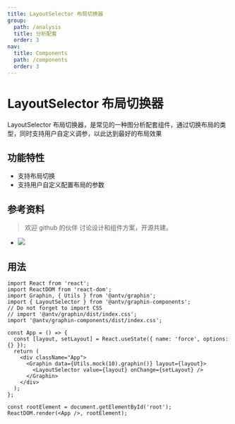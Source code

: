 ```yaml
---
title: LayoutSelector 布局切换器
group:
  path: /analysis
  title: 分析配套
  order: 3
nav:
  title: Components
  path: /components
  order: 3
---
```


# LayoutSelector 布局切换器

LayoutSelector 布局切换器，是常见的一种图分析配套组件，通过切换布局的类型，同时支持用户自定义调参，以此达到最好的布局效果

## 功能特性

- 支持布局切换
- 支持用户自定义配置布局的参数

## 参考资料

> 欢迎 github 的伙伴 讨论设计和组件方案，开源共建。

- ![](https://gw.alipayobjects.com/mdn/rms_402c1a/afts/img/A*cMRqTbym2dcAAAAAAAAAAAAAARQnAQ)

## 用法

```tsx | pure
import React from 'react';
import ReactDOM from 'react-dom';
import Graphin, { Utils } from '@antv/graphin';
import { LayoutSelector } from '@antv/graphin-components';
// Do not forget to import CSS
// import '@antv/graphin/dist/index.css';
import '@antv/graphin-components/dist/index.css';

const App = () => {
  const [layout, setLayout] = React.useState({ name: 'force', options: {} });
  return (
    <div className="App">
      <Graphin data={Utils.mock(10).graphin()} layout={layout}>
        <LayoutSelector value={layout} onChange={setLayout} />
      </Graphin>
    </div>
  );
};

const rootElement = document.getElementById('root');
ReactDOM.render(<App />, rootElement);
```
